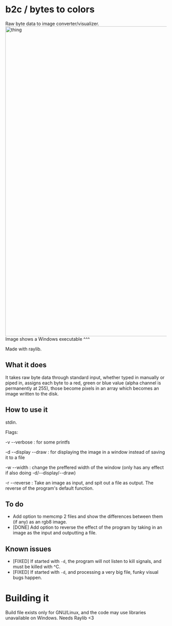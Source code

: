 # b2c / bytes to colors
Raw byte data to image converter/visualizer.
<img width="968" height="968" alt="thing" src="https://github.com/user-attachments/assets/847f882f-da7c-4292-8b25-8a6c85ab21e3" />
Image shows a Windows executable ^^^

Made with raylib.

## What it does
It takes raw byte data through standard input, whether typed in manually or piped in, assigns each byte to a red, green or blue value (alpha channel is permanently at 255), those become pixels in an array which becomes an image written to the disk.

## How to use it
stdin.

Flags:

-v --verbose : for some printfs

-d --display --draw : for displaying the image in a window instead of saving it to a file

-w --width : change the preffered width of the window (only has any effect if also doing -d/--display/--draw)

-r --reverse : Take an image as input, and spit out a file as output. The reverse of the program's default function.

## To do
- Add option to memcmp 2 files and show the differences between them (if any) as an rgb8 image.
- [DONE] Add option to reverse the effect of the program by taking in an image as the input and outputting a file.

## Known issues
- [FIXED] If started with `-d`, the program will not listen to kill signals, and must be killed with ^C.
- [FIXED] If started with `-d`, and processing a very big file, funky visual bugs happen.

# Building it
Build file exists only for GNU/Linux, and the code may use libraries unavailable on Windows.
Needs Raylib <3
